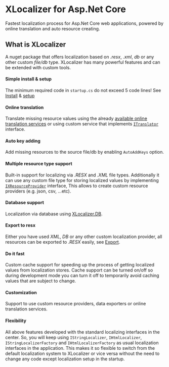 # XLocalizer for Asp.Net Core
Fastest localization process for Asp.Net Core web applications, powered by online translation and auto resource creating.

## What is XLocalizer 
A nuget package that offers localization based on _.resx_, _.xml_, _db_ or any other custom _file/db_ type. XLocalizer has many powerful features and can be extended with custom tools.

#### Simple install & setup
The minimum required code in `startup.cs` do not exceed 5 code lines! See [Install](install.md) & [setup](setup.md)

#### Online translation
Translate missing resource values using the already [available online translation services](translate-services.md) or using custom service that implements [`ITranslator`](https://github.com/LazZiya/XLocalizer.Translate/blob/master/XLocalizer.Translate/ITranslator.cs) interface.

#### Auto key adding
Add missing resources to the source file/db by enabling `AutoAddKeys` option. 

#### Multiple resource type support
Built-in support for localizing via _.RESX_ and _.XML_ file types. Additionally it can use any custom file type for storing localized values by implementing [`IXResourceProvider`](https://github.com/LazZiya/XLocalizer/blob/master/XLocalizer/IXResourceProvider.cs) interface, This allows to create custom resource providers (e.g. json, csv, ...etc).

#### Database support
Localization via database using [XLocalizer.DB](setup-db.md). 

#### Export to resx
Either you have used _XML_, _DB_ or any other custom localization provider, all resources can be exported to _.RESX_ easily, see [Export](export.md).

#### Do it fast
Custom cache support for speeding up the process of getting localized values from localization stores. Cache support can be turned on/off so during development mode you can turn it off to temporarily avoid caching values that are subject to change.

#### Customization
Support to use custom resource providers, data exporters or online translation services.

#### Flexibility
All above features developed with the standard localizing interfaces in the center. So, you will keep using `IStringLocalizer`, `IHtmlLocalizer`, `IStringLocalizerFactory` and `IHtmlLocalizerFactory` as usual localization interfaces in the application. This makes it so flexible to switch from the default localization system to XLocalizer or vice versa without the need to change any code except localization setup in the startup.

